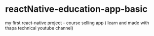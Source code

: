 # reactNative-education-app-basic

my first react-native project - course selling app ( learn and made with thapa technical youtube channel)
